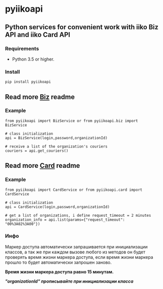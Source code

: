 # pyiikoapi

## Python services for convenient work with iiko Biz API and iiko Card API

### Requirements
- Python 3.5 or higher.

### Install
    pip install pyiikoapi
## Read more [Biz](biz/readme.md) readme
### Example
    from pyiikoapi import BizService or from pyiikoapi.biz import BizService

    # class initialization
    api = BizService(login,password,organizationId)
    
    # receive a list of the organization's couriers
    couriers = api.get_couriers()
## Read more [Card](card/readme.md) readme
### Example
    from pyiikoapi import CardService or from pyiikoapi.card import CardService
    
    # class initialization 
    api = CardService(login,password,organizationId)
    
    # get a list of organizations, i define request_timeout = 2 minutes
    organization_info = api.list(params={"request_timeout": "00%3A02%3A00"})

### Инфо
Маркер доступа автоматически запрашивается при инициализации классов, а так же при каждом вызове любого из методов он будет проверять время жизни маркера доступа, если время жизни маркера прошло то будет автоматически запрошен заново.

**Время жизни маркера доступа равно 15 минутам.**

**_"organizationId" прописывайте при инициализации класса_**
